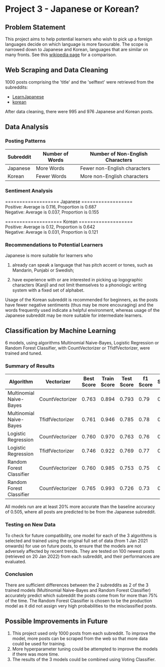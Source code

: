 # Project 3 - Japanese or Korean?

## Problem Statement
This project aims to help potential learners who wish to pick up a foreign languages decide on which language is more favourable. The scope is narrowed down to Japanese and Korean, languages that are similar on many fronts. See this [wikipedia page](https://en.wikipedia.org/wiki/Comparison_of_Japanese_and_Korean) for a comparison.

## Web Scraping and Data Cleaning
1000 posts comprising the 'title' and the 'selftext' were retrieved from the subreddits:
- [LearnJapanese](https://www.reddit.com/r/LearnJapanese/new)
- [korean](https://www.reddit.com/r/korean/new)

After data cleaning, there were 995 and 976 Japanese and Korean posts.

## Data Analysis
### Posting Patterns
|Subreddit|Number of Words|Number of Non-English Characters|
|---|---|---|
|Japanese|More Words|Fewer non-English characters|
|Korean|Fewer Words|More non-English characters|

### Sentiment Analysis
=================== Japanese ==================<br>
Positive: Average is 0.116, Proportion is 0.687<br>
Negative: Average is 0.037, Proportion is 0.155

==================== Korean ===================<br>
Positive: Average is 0.12, Proportion is 0.642<br>
Negative: Average is 0.031, Proportion is 0.121

### Recommendations to Potential Learners
Japanese is more suitable for learners who
1) already can speak a language that has pitch accent or tones, such as Mandarin, Punjabi or Swedish;

2) have experience with or are interested in picking up logographic characters (Kanji) and not limit themselves to a phonologic writing system with a fixed set of alphabet.

Usage of the Korean subreddit is recommended for beginners, as the posts have fewer negative sentiments (thus may be more encouraging) and the words frequently used indicate a helpful environment, whereas usage of the Japanese subreddit may be more suitable for intermediate learners.

## Classification by Machine Learning
6 models, using algorithms Multinomial Naive-Bayes, Logistic Regression or Random Forest Classifier, with CountVectorizer or TfidfVectorizer, were trained and tuned.

### Summary of Results
|Algorithm|Vectorizer|Best Score|Train Score|Test Score|f1 Score|Sensitivity|Specificity|
|---|---|---|---|---|---|---|---|
|Multinomial Naive-Bayes|CountVectorizer|0.763|0.894|0.793|0.79|0.82|0.77|
|Multinomial Naive-Bayes|TfidfVectorizer|0.761|0.946|0.785|0.78|0.82|0.75|
|Logistic Regression|CountVectorizer|0.760|0.970|0.763|0.76|0.70|0.83|
|Logistic Regression|TfidfVectorizer|0.746|0.922|0.769|0.77|0.71|0.82|
|Random Forest Classifier|CountVectorizer|0.760|0.985|0.753|0.75|0.73|0.77|
|Random Forest Classifier|CountVectorizer|0.765|0.993|0.726|0.73|0.67|0.79|

All models run are at least 20% more accurate than the baseline accuracy of 0.505, where all posts are predicted to be from the Japanese subreddit.

### Testing on New Data
To check for future compatibility, one model for each of the 3 algorithms is selected and trained using the original full set of data (from 1 Jan 2021 onwards) for use on future posts, to ensure that the models are not adversely affected by recent trends. They are tested on 100 newest posts (retrieved on 20 Jan 2022) from each subreddit, and their performances are evaluated.

### Conclusion
There are sufficient differences between the 2 subreddits as 2 of the 3 trained models (Multinomial Naive-Bayes and Random Forest Classifier) accurately predict which subreddit the posts come from for more than 75% of the time. The Random Forest Classifier is chosen to be the production model as it did not assign very high probabilities to the misclassified posts.

## Possible Improvements in Future
1. This project used only 1000 posts from each subreddit. To improve the model, more posts can be scraped from the web so that more data could be used for training.
2. More hyperparameter tuning could be attempted to improve the models if there was more time.
3. The results of the 3 models could be combined using Voting Classifier.